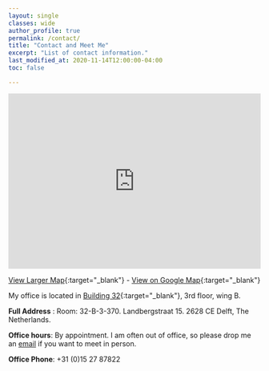 ```yaml
---
layout: single
classes: wide
author_profile: true
permalink: /contact/
title: "Contact and Meet Me"
excerpt: "List of contact information."
last_modified_at: 2020-11-14T12:00:00-04:00
toc: false

---
```



<iframe width="100%" height="350px" frameborder="0" allowfullscreen src="https://umap.openstreetmap.fr/en/map/untitled-map_340391?scaleControl=true&miniMap=true&scrollWheelZoom=false&zoomControl=true&allowEdit=false&moreControl=false&searchControl=null&tilelayersControl=null&embedControl=null&datalayersControl=null&onLoadPanel=undefined&captionBar=false&datalayers=911922#17/52.00183/4.37107"></iframe>

[View Larger Map](https://umap.openstreetmap.fr/en/map/untitled-map_340391){:target="_blank"} - [View on Google Map](https://goo.gl/maps/PKecQXoTZktZimWj8){:target="_blank"}


My office is located in [Building 32](https://iamap.tudelft.nl/en/poi/industrial-design-engineering/){:target="_blank"}, 3rd floor, wing B.

**Full Address** :  Room: 32-B-3-370. Landbergstraat 15. 2628 CE Delft, The Netherlands. 

<!-- Room: W4.900 West. Van Mourik Broekmanweg 6. 2628 XE Delft, The Netherlands -->

**Office hours**: By appointment. I am often out of office, so please drop me an [email](mailto:a.bozzon@tudelft.nl) if you want to meet in person.

**Office Phone**: +31 (0)15 27 87822



